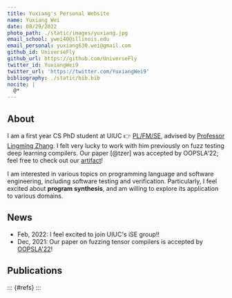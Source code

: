 ```yaml
---
title: Yuxiang's Personal Website
name: Yuxiang Wei
date: 08/29/2022
photo_path: ./static/images/yuxiang.jpg
email_school: ywei40@illinois.edu
email_personal: yuxiang630.wei@gmail.com
github_id: UniverseFly
github_url: https://github.com/UniverseFly
twitter_id: YuxiangWei9
twitter_url: 'https://twitter.com/YuxiangWei9'
bibliography: ./static/bib.bib
nocite: |
  @*
---
```


## About

I am a first year CS PhD student at UIUC 👉 [PL/FM/SE](https://cs.illinois.edu/research/areas/programming-languages-formal-methods-and-software-engineering), advised by [Professor Lingming Zhang](https://lingming.cs.illinois.edu). I felt very lucky to work with him previously on fuzz testing deep learning compilers. Our paper [@tzer] was accepted by OOPSLA'22; feel free to check out our [artifact](https://tzer.readthedocs.io/en/latest/markdown/artifact.html)!

I am interested in various topics on programming language and software engineering, including software testing and verification. Particularly, I feel excited about **program synthesis**, and am willing to explore its application to various domains. 

<!-- ![](https://visitor-badge.deta.dev/badge?page_id=yuxiang630.wei) -->

## News

- Feb, 2022: I feel excited to join UIUC's iSE group!!
- Dec, 2021: Our paper on fuzzing tensor compilers is accepted by [OOPSLA'22](https://2022.splashcon.org/track/splash-2022-oopsla)!

## Publications

::: {#refs}
:::

